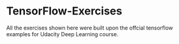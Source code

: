 # TensorFlow-Exercises
All the exercises shown here were built upon the offcial tensorflow examples for Udacity Deep Learning course.
